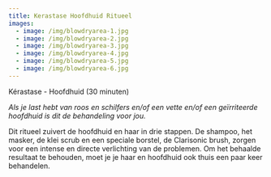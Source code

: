 ```yaml
---
title: Kerastase Hoofdhuid Ritueel
images:
  - image: /img/blowdryarea-1.jpg
  - image: /img/blowdryarea-2.jpg
  - image: /img/blowdryarea-3.jpg
  - image: /img/blowdryarea-4.jpg
  - image: /img/blowdryarea-5.jpg
  - image: /img/blowdryarea-6.jpg
---
```



K&eacute;rastase - Hoofdhuid (30 minuten)

*Als je last hebt van roos en schilfers en/of een vette en/of een ge&iuml;rriteerde hoofdhuid is dit de behandeling voor jou.*

Dit ritueel zuivert de hoofdhuid en haar in drie stappen. De shampoo, het masker, de klei scrub en een speciale borstel, de Clarisonic brush, zorgen voor een intense en directe verlichting van de problemen. Om het behaalde resultaat te behouden, moet je je haar en hoofdhuid ook thuis een paar keer behandelen.